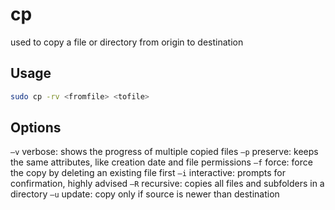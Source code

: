 # cp    

used to copy a file or directory from origin to destination

## Usage
```sh
sudo cp -rv <fromfile> <tofile>
```

## Options

`–v`  verbose: shows the progress of multiple copied files
`–p`  preserve: keeps the same attributes, like creation date and file permissions
`–f`  force: force the copy by deleting an existing file first
`–i`  interactive: prompts for confirmation, highly advised
`–R` recursive: copies all files and subfolders in a directory
`–u` update: copy only if source is newer than destination
